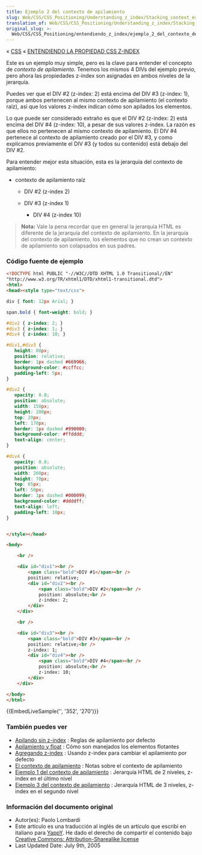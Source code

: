 ```yaml
---
title: Ejemplo 2 del contexto de apilamiento
slug: Web/CSS/CSS_Positioning/Understanding_z_index/Stacking_context_example_2
translation_of: Web/CSS/CSS_Positioning/Understanding_z_index/Stacking_context_example_2
original_slug: >-
  Web/CSS/CSS_Positioning/entendiendo_z_index/ejemplo_2_del_contexto_de_apilamiento
---
```


« [CSS](/es/CSS) « [ENTENDIENDO LA PROPIEDAD CSS Z-INDEX](/es/docs/Web/CSS/CSS_Positioning/entendiendo_z_index)

Este es un ejemplo muy simple, pero es la clave para entender el concepto de _contexto de apilamiento._ Tenemos los mismos 4 DIVs del ejemplo previo, pero ahora las propiedades z-index son asignadas en ambos niveles de la jerarquía.

Puedes ver que el DIV #2 (z-index: 2) está encima del DIV #3 (z-index: 1), porque ambos pertenecen al mismo contexto de apilamiento (el contexto raíz), así que los valores z-index indican cómo son apilados los elementos.

Lo que puede ser considerado extraño es que el DIV #2 (z-index: 2) está encima del DIV #4 (z-index: 10), a pesar de sus valores z-index. La razón es que ellos no pertenecen al mismo contexto de apilamiento. El DIV #4 pertenece al contexto de apilamiento creado por el DIV #3, y como explicamos previamente el DIV #3 (y todos su contenido) está debajo del DIV #2.

Para entender mejor esta situación, esta es la jerarquía del contexto de apilamiento:

- contexto de apilamiento raíz

  - DIV #2 (z-index 2)
  - DIV #3 (z-index 1)

    - DIV #4 (z-index 10)

> **Nota:** Vale la pena recordar que en general la jerarquía HTML es diferente de la jerarquía del contexto de apilamiento. En la jerarquía del contexto de apilamiento, los elementos que no crean un contexto de apilamiento son colapsados en sus padres.

### Código fuente de ejemplo

```html
<!DOCTYPE html PUBLIC "-//W3C//DTD XHTML 1.0 Transitional//EN"
"http://www.w3.org/TR/xhtml1/DTD/xhtml1-transitional.dtd">
<html>
<head><style type="text/css">

div { font: 12px Arial; }

span.bold { font-weight: bold; }

#div2 { z-index: 2; }
#div3 { z-index: 1; }
#div4 { z-index: 10; }

#div1,#div3 {
   height: 80px;
   position: relative;
   border: 1px dashed #669966;
   background-color: #ccffcc;
   padding-left: 5px;
}

#div2 {
   opacity: 0.8;
   position: absolute;
   width: 150px;
   height: 200px;
   top: 20px;
   left: 170px;
   border: 1px dashed #990000;
   background-color: #ffdddd;
   text-align: center;
}

#div4 {
   opacity: 0.8;
   position: absolute;
   width: 200px;
   height: 70px;
   top: 65px;
   left: 50px;
   border: 1px dashed #000099;
   background-color: #ddddff;
   text-align: left;
   padding-left: 10px;
}


</style></head>

<body>

    <br />

    <div id="div1"><br />
        <span class="bold">DIV #1</span><br />
        position: relative;
        <div id="div2"><br />
            <span class="bold">DIV #2</span><br />
            position: absolute;<br />
            z-index: 2;
        </div>
    </div>

    <br />

    <div id="div3"><br />
        <span class="bold">DIV #3</span><br />
        position: relative;<br />
        z-index: 1;
        <div id="div4"><br />
            <span class="bold">DIV #4</span><br />
            position: absolute;<br />
            z-index: 10;
        </div>
    </div>

</body>
</html>
```

{{EmbedLiveSample('', '352', '270')}}

### También puedes ver

- [Apilando sin z-index](/es/docs/Web/CSS/CSS_Positioning/entendiendo_z_index/Stacking_without_z-index) : Reglas de apilamiento por defecto
- [Apilamiento y float](/es/docs/Web/CSS/CSS_Positioning/entendiendo_z_index/Apilamiento_y_float) : Cómo son manejados los elementos flotantes
- [Agregando z-index](/es/docs/Web/CSS/CSS_Positioning/entendiendo_z_index/Agregando_z-index) : Usando z-index para cambiar el apilamiento por defecto
- [El contexto de apilamiento](/es/docs/Web/CSS/CSS_Positioning/entendiendo_z_index/El_contexto_de_apilamiento) : Notas sobre el contexto de apilamiento
- [Ejemplo 1 del contexto de apilamiento](/es/docs/Web/CSS/CSS_Positioning/entendiendo_z_index/ejemplo_1_del_contexto_de_apilamiento) : Jerarquía HTML de 2 niveles, z-index en el último nivel
- [Ejemplo 3 del contexto de apilamiento](/es/docs/Web/CSS/CSS_Positioning/entendiendo_z_index/ejemplo_3_del_contexto_de_apilamiento) : Jerarquía HTML de 3 niveles, z-index en el segundo nivel

### Información del documento original

- Autor(es): Paolo Lombardi
- Este artículo es una traducción al inglés de un artículo que escribí en italiano para [YappY](http://www.yappy.it). He dado el derecho de compartir el contenido bajo [Creative Commons: Attribution-Sharealike license](http://creativecommons.org/licenses/by-sa/2.0/)
- Last Updated Date: July 9th, 2005
